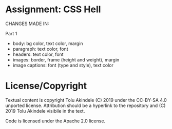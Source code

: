 Assignment: CSS Hell
====================

CHANGES MADE IN:

Part 1
- body: bg color, text color, margin
- paragraph: text color, font
- headers: text color, font
- images: border, frame (height and weight), margin
- image captions: font (type and style), text color


License/Copyright
=================

Textual content is copyright Tolu Akindele (C) 2019 under the CC-BY-SA
4.0 unported license. Attribution should be a hyperlink to the
repository and (C) 2019 Tolu Akindele visibile in the text.

Code is licensed under the Apache 2.0 license.